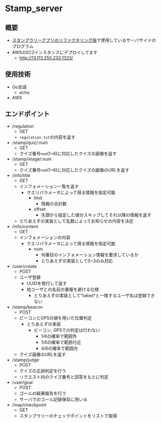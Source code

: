 # Stamp_server

## 概要

- [スタンプラリーアプリのリファクタリング版](https://github.com/taked137/Stamp_remake)で使用しているサーバサイドのプログラム
- AWSのEC2インスタンスにデプロイしてます
  - http://13.113.250.233:1323/

## 使用技術

- Go言語
  - echo
- AWS

## エンドポイント

- /regulation
  - GET
  - `regulation.txt`の内容を返す
- /stamp/quiz/:num
  - GET
  - クイズ番号`num`(1~6)に対応したクイズの画像を返す
- /stamp/image/:num
  - GET
  - クイズ番号`num`(1~6)に対応したクイズの画像のURLを返す
- /info/title
  - GET
  - インフォメーション一覧を返す
    - クエリパラメータによって得る情報を指定可能
      - limit
        - 情報の合計数
      - offset
        - 先頭から指定した値分スキップしてそれ以降の情報を返す
  - とりあえずの実装として乱数によってお知らせの内容を決定
- /info/content
  - GET
  - インフォメーションの内容
    - クエリパラメータによって得る情報を指定可能
      - num
        - 何番目のインフォメーション情報を要求しているか
        - とりあえずの実装として0~3のみ対応
- /user/create
  - POST
  - ユーザ登録
    - UUIDを発行して返す
    - 他ユーザとの名前の重複を避ける仕様
      - とりあえずの実装として"taked"と一致するユーザ名は登録できない
- /stamp/beacon
  - POST
  - ビーコンとGPSの値を用いた位置判定
    - とりあえずの実装
      - ビーコン, GPSでの判定は行わない
        - 1/6の確率で範囲外
        - 1/6の確率で範囲付近
        - 4/6の確率で範囲内
  - クイズ画像のURLを返す
- /stamp/judge
  - POST
  - クイズの正誤判定を行う
  - リクエスト内のクイズ番号と回答をもとに判定
- /user/goal
  - POST
  - ゴールの結果報告を行う
  - サーバでのゴール記録保存に用いる
- /map/checkpoint
  - GET
  - スタンプラリーのチェックポイントをリストで取得
